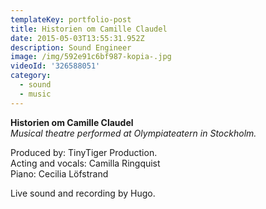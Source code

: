 ```yaml
---
templateKey: portfolio-post
title: Historien om Camille Claudel
date: 2015-05-03T13:55:31.952Z
description: Sound Engineer
image: /img/592e91c6bf987-kopia-.jpg
videoId: '326588051'
category:
  - sound
  - music
---
```

**Historien om Camille Claudel**\
_Musical theatre performed at Olympiateatern in Stockholm._

Produced by: TinyTiger Production.\
Acting and vocals: Camilla Ringquist\
Piano: Cecilia Löfstrand

Live sound and recording by Hugo.
